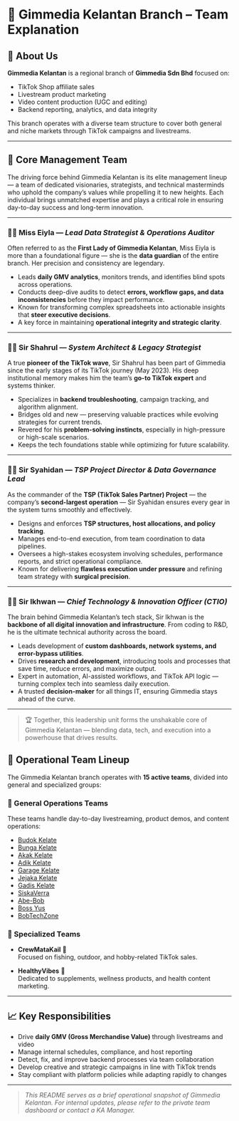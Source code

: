 # 📍 Gimmedia Kelantan Branch – Team Explanation

## 🏢 About Us

**Gimmedia Kelantan** is a regional branch of **Gimmedia Sdn Bhd** focused on:
- TikTok Shop affiliate sales
- Livestream product marketing
- Video content production (UGC and editing)
- Backend reporting, analytics, and data integrity

This branch operates with a diverse team structure to cover both general and niche markets through TikTok campaigns and livestreams.

---

## 🧠 Core Management Team

The driving force behind Gimmedia Kelantan is its elite management lineup — a team of dedicated visionaries, strategists, and technical masterminds who uphold the company’s values while propelling it to new heights. Each individual brings unmatched expertise and plays a critical role in ensuring day-to-day success and long-term innovation.

---

### 👩‍💼 Miss Eiyla — *Lead Data Strategist & Operations Auditor*

Often referred to as the **First Lady of Gimmedia Kelantan**, Miss Eiyla is more than a foundational figure — she is the **data guardian** of the entire branch. Her precision and consistency are legendary.

- Leads **daily GMV analytics**, monitors trends, and identifies blind spots across operations.
- Conducts deep-dive audits to detect **errors, workflow gaps, and data inconsistencies** before they impact performance.
- Known for transforming complex spreadsheets into actionable insights that **steer executive decisions**.
- A key force in maintaining **operational integrity and strategic clarity**.

---

### 🧑‍💼 Sir Shahrul — *System Architect & Legacy Strategist*

A true **pioneer of the TikTok wave**, Sir Shahrul has been part of Gimmedia since the early stages of its TikTok journey (May 2023). His deep institutional memory makes him the team’s **go-to TikTok expert** and systems thinker.

- Specializes in **backend troubleshooting**, campaign tracking, and algorithm alignment.
- Bridges old and new — preserving valuable practices while evolving strategies for current trends.
- Revered for his **problem-solving instincts**, especially in high-pressure or high-scale scenarios.
- Keeps the tech foundations stable while optimizing for future scalability.

---

### 🧑‍💼 Sir Syahidan — *TSP Project Director & Data Governance Lead*

As the commander of the **TSP (TikTok Sales Partner) Project** — the company’s **second-largest operation** — Sir Syahidan ensures every gear in the system turns smoothly and effectively.

- Designs and enforces **TSP structures, host allocations, and policy tracking**.
- Manages end-to-end execution, from team coordination to data pipelines.
- Oversees a high-stakes ecosystem involving schedules, performance reports, and strict operational compliance.
- Known for delivering **flawless execution under pressure** and refining team strategy with **surgical precision**.

---

### 🧑‍💼 Sir Ikhwan — *Chief Technology & Innovation Officer (CTIO)*

The brain behind Gimmedia Kelantan’s tech stack, Sir Ikhwan is the **backbone of all digital innovation and infrastructure**. From coding to R&D, he is the ultimate technical authority across the board.

- Leads development of **custom dashboards, network systems, and error-bypass utilities**.
- Drives **research and development**, introducing tools and processes that save time, reduce errors, and maximize output.
- Expert in automation, AI-assisted workflows, and TikTok API logic — turning complex tech into seamless daily execution.
- A trusted **decision-maker** for all things IT, ensuring Gimmedia stays ahead of the curve.

---

> 🏆 Together, this leadership unit forms the unshakable core of Gimmedia Kelantan — blending data, tech, and execution into a powerhouse that drives results.


## 👥 Operational Team Lineup

The Gimmedia Kelantan branch operates with **15 active teams**, divided into general and specialized groups:

### 🔹 General Operations Teams
These teams handle day-to-day livestreaming, product demos, and content operations:

- [Budok Kelate](https://cryptologism.github.io/gimmediakelantan/Budok-Kelate/index.html)
- [Bunga Kelate](https://cryptologism.github.io/gimmediakelantan/Bunga-Kelate/index.html)
- [Akak Kelate](https://cryptologism.github.io/gimmediakelantan/Akak-Kelate/index.html)
- [Adik Kelate](https://cryptologism.github.io/gimmediakelantan/Adik-Kelate/index.html)
- [Garage Kelate](https://cryptologism.github.io/gimmediakelantan/Garage-Kelate/index.html)
- [Jejaka Kelate](https://cryptologism.github.io/gimmediakelantan/Jejaka-Kelate/index.html)
- [Gadis Kelate](https://cryptologism.github.io/gimmediakelantan/Gadis-Kelate/index.html)
- [SiskaVerra](https://cryptologism.github.io/gimmediakelantan/SiskaVerra/index.html)
- [Abe-Bob](https://cryptologism.github.io/gimmediakelantan/Abe-Bob/index.html)
- [Boss Yus](https://cryptologism.github.io/gimmediakelantan/Boss-Yus/index.html)
- [BobTechZone](https://cryptologism.github.io/gimmediakelantan/BobTechZone/index.html)
 

### 🔸 Specialized Teams

- **CrewMataKail** 🎣  
  Focused on fishing, outdoor, and hobby-related TikTok sales.

- **HealthyVibes** 💊  
  Dedicated to supplements, wellness products, and health content marketing.

---

## 📈 Key Responsibilities

- Drive **daily GMV (Gross Merchandise Value)** through livestreams and video
- Manage internal schedules, compliance, and host reporting
- Detect, fix, and improve backend processes via team collaboration
- Develop creative and strategic campaigns in line with TikTok trends
- Stay compliant with platform policies while adapting rapidly to changes

---

> _This README serves as a brief operational snapshot of Gimmedia Kelantan. For internal updates, please refer to the private team dashboard or contact a KA Manager._

